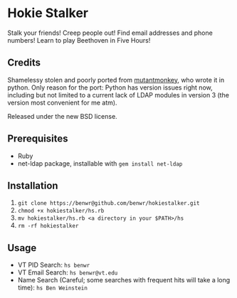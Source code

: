 # Hokie Stalker #
Stalk your friends! Creep people out! Find email addresses and phone numbers!
Learn to play Beethoven in Five Hours!

## Credits ##
Shamelessy stolen and poorly ported from [mutantmonkey](http://mutantmonkey.in), who wrote
it in python. Only reason for the port: Python has version issues right now,
including but not limited to a current lack of LDAP modules in version 3
(the version most convenient for me atm).

Released under the new BSD license.

## Prerequisites ##
* Ruby
* net-ldap package, installable with `gem install net-ldap`

## Installation ##
1. `git clone https://benwr@github.com/benwr/hokiestalker.git`
2. `chmod +x hokiestalker/hs.rb`
3. `mv hokiestalker/hs.rb <a directory in your $PATH>/hs`
4. `rm -rf hokiestalker`

## Usage ##
* VT PID Search: `hs benwr`
* VT Email Search: `hs benwr@vt.edu`
* Name Search (Careful; some searches with frequent hits will take a long time): `hs Ben Weinstein`



